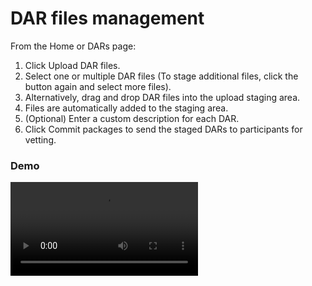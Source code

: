 # DAR files management
From the Home or DARs page:


1. Click Upload DAR files. 
2. Select one or multiple DAR files (To stage additional files, click the button again and select more files).
3. Alternatively, drag and drop DAR files into the upload staging area.
4. Files are automatically added to the staging area.
5. (Optional) Enter a custom description for each DAR.
6. Click Commit packages to send the staged DARs to participants for vetting.

### Demo

<video controls>
  <source src="/assets/5n-dashboard/dar-management.mp4" type="video/mp4">
  Your browser does not support the video tag.
</video>

